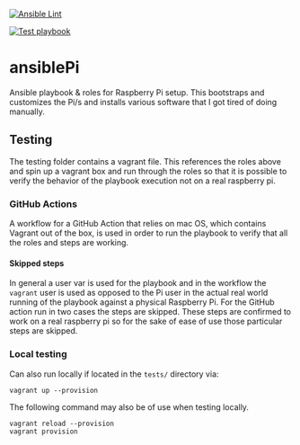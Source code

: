 [![Ansible Lint](https://github.com/mcdermg/ansiblePi/actions/workflows/ansible-lint.yaml/badge.svg)](https://github.com/mcdermg/ansiblePi/actions/workflows/ansible-lint.yaml)

[![Test playbook](https://github.com/mcdermg/ansiblePi/actions/workflows/vagrant-test.yaml/badge.svg)](https://github.com/mcdermg/ansiblePi/actions/workflows/vagrant-test.yaml)

# ansiblePi
Ansible playbook &amp; roles for Raspberry Pi setup. This bootstraps and customizes the Pi/s and installs various software that I got tired of doing manually.

## Testing

The testing folder  contains a vagrant file. This references the roles above and spin up a vagrant box and run through the roles so that it is possible to verify the behavior of the playbook execution not on a real raspberry pi.

### GitHub Actions

A workflow for a GitHub Action that relies on mac OS, which contains Vagrant out of the box, is used in order to run the playbook to verify that all the roles and steps are working.


#### Skipped steps
In general a user var is used for the playbook and in the workflow  the `vagrant` user is used as opposed to the Pi user in the actual real world running of the playbook against a physical Raspberry Pi.
For the GitHub action run in two cases the steps are skipped. These steps are confirmed to work on a real raspberry pi so for the sake of ease of use those particular steps are skipped.

### Local testing

Can also run locally if located in the `tests/` directory via:

```
vagrant up --provision
```

The following command may also be of use when testing locally.
```
vagrant reload --provision
vagrant provision
```
